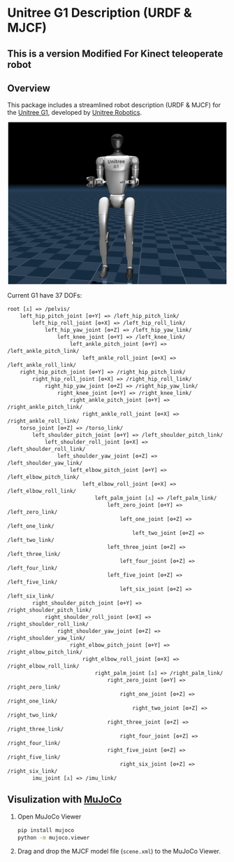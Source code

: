 # Unitree G1 Description (URDF & MJCF)

## This is a version Modified For Kinect teleoperate robot

## Overview

This package includes a streamlined robot description (URDF & MJCF) for the [Unitree G1](https://www.unitree.com/g1/), developed by [Unitree Robotics](https://www.unitree.com/).

<p align="center">
  <img src="g1.png" width="500"/>
</p>

Current G1 have 37 DOFs:

```text
root [⚓] => /pelvis/
    left_hip_pitch_joint [⚙+Y] => /left_hip_pitch_link/
        left_hip_roll_joint [⚙+X] => /left_hip_roll_link/
            left_hip_yaw_joint [⚙+Z] => /left_hip_yaw_link/
                left_knee_joint [⚙+Y] => /left_knee_link/
                    left_ankle_pitch_joint [⚙+Y] => /left_ankle_pitch_link/
                        left_ankle_roll_joint [⚙+X] => /left_ankle_roll_link/
    right_hip_pitch_joint [⚙+Y] => /right_hip_pitch_link/
        right_hip_roll_joint [⚙+X] => /right_hip_roll_link/
            right_hip_yaw_joint [⚙+Z] => /right_hip_yaw_link/
                right_knee_joint [⚙+Y] => /right_knee_link/
                    right_ankle_pitch_joint [⚙+Y] => /right_ankle_pitch_link/
                        right_ankle_roll_joint [⚙+X] => /right_ankle_roll_link/
    torso_joint [⚙+Z] => /torso_link/
        left_shoulder_pitch_joint [⚙+Y] => /left_shoulder_pitch_link/
            left_shoulder_roll_joint [⚙+X] => /left_shoulder_roll_link/
                left_shoulder_yaw_joint [⚙+Z] => /left_shoulder_yaw_link/
                    left_elbow_pitch_joint [⚙+Y] => /left_elbow_pitch_link/
                        left_elbow_roll_joint [⚙+X] => /left_elbow_roll_link/
                            left_palm_joint [⚓] => /left_palm_link/
                                left_zero_joint [⚙+Y] => /left_zero_link/
                                    left_one_joint [⚙+Z] => /left_one_link/
                                        left_two_joint [⚙+Z] => /left_two_link/
                                left_three_joint [⚙+Z] => /left_three_link/
                                    left_four_joint [⚙+Z] => /left_four_link/
                                left_five_joint [⚙+Z] => /left_five_link/
                                    left_six_joint [⚙+Z] => /left_six_link/
        right_shoulder_pitch_joint [⚙+Y] => /right_shoulder_pitch_link/
            right_shoulder_roll_joint [⚙+X] => /right_shoulder_roll_link/
                right_shoulder_yaw_joint [⚙+Z] => /right_shoulder_yaw_link/
                    right_elbow_pitch_joint [⚙+Y] => /right_elbow_pitch_link/
                        right_elbow_roll_joint [⚙+X] => /right_elbow_roll_link/
                            right_palm_joint [⚓] => /right_palm_link/
                                right_zero_joint [⚙+Y] => /right_zero_link/
                                    right_one_joint [⚙+Z] => /right_one_link/
                                        right_two_joint [⚙+Z] => /right_two_link/
                                right_three_joint [⚙+Z] => /right_three_link/
                                    right_four_joint [⚙+Z] => /right_four_link/
                                right_five_joint [⚙+Z] => /right_five_link/
                                    right_six_joint [⚙+Z] => /right_six_link/
        imu_joint [⚓] => /imu_link/
```

## Visulization with [MuJoCo](https://github.com/google-deepmind/mujoco)

1. Open MuJoCo Viewer

   ```bash
   pip install mujoco
   python -m mujoco.viewer
   ```

2. Drag and drop the MJCF model file (`scene.xml`) to the MuJoCo Viewer.
